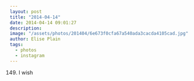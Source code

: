 ```yaml
---
layout: post
title: "2014-04-14"
date: 2014-04-14 09:01:27
description: 
image: "/assets/photos/201404/6e673f0cfa67a540ada3cacda4105cad.jpg"
author: Elise Plain
tags: 
  - photos
  - instagram
---
```


149. I wish
<p></p>
